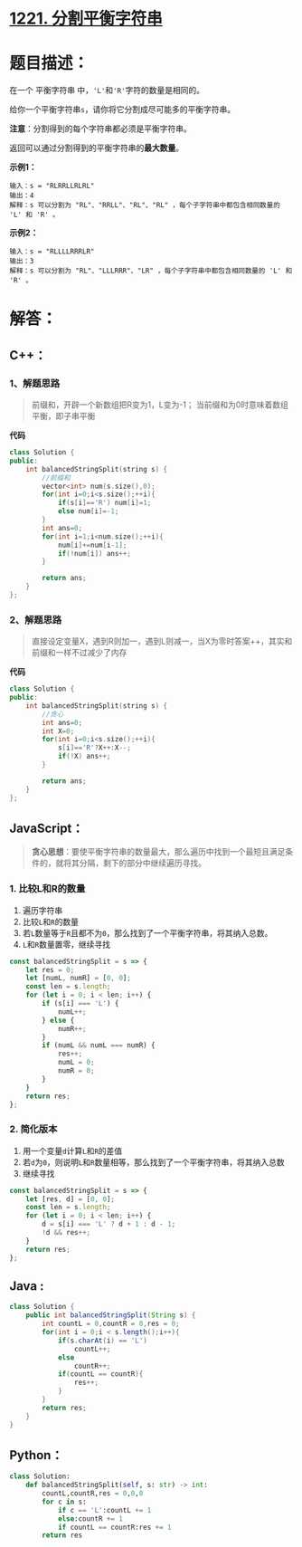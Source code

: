 # [1221. 分割平衡字符串](https://leetcode-cn.com/problems/split-a-string-in-balanced-strings/)

# 题目描述：

在一个 平衡字符串 中，`'L'`和`'R'`字符的数量是相同的。

给你一个平衡字符串`s`，请你将它分割成尽可能多的平衡字符串。

**注意**：分割得到的每个字符串都必须是平衡字符串。

返回可以通过分割得到的平衡字符串的**最大数量**。



**示例1：**

```
输入：s = "RLRRLLRLRL"
输出：4
解释：s 可以分割为 "RL"、"RRLL"、"RL"、"RL" ，每个子字符串中都包含相同数量的 'L' 和 'R' 。
```

**示例2：**

```
输入：s = "RLLLLRRRLR"
输出：3
解释：s 可以分割为 "RL"、"LLLRRR"、"LR" ，每个子字符串中都包含相同数量的 'L' 和 'R' 。
```

# 解答：

## C++：

### 1、解题思路
> 前缀和，开辟一个新数组把R变为1，L变为-1；
> 当前缀和为0时意味着数组平衡，即子串平衡

**代码**

```cpp
class Solution {
public:
    int balancedStringSplit(string s) {
        //前缀和
        vector<int> num(s.size(),0);
        for(int i=0;i<s.size();++i){
            if(s[i]=='R') num[i]=1;
            else num[i]=-1;
        }
        int ans=0;
        for(int i=1;i<num.size();++i){
            num[i]+=num[i-1];
            if(!num[i]) ans++;
        }

        return ans;
    }
};
```
### 2、解题思路
> 直接设定变量X，遇到R则加一，遇到L则减一，当X为零时答案++，其实和前缀和一样不过减少了内存

**代码**

```cpp
class Solution {
public:
    int balancedStringSplit(string s) {
        //贪心
        int ans=0;
        int X=0;
        for(int i=0;i<s.size();++i){
            s[i]=='R'?X++:X--;
            if(!X) ans++;
        }

        return ans;
    }
};
```

## JavaScript：

> **贪心思想**：要使平衡字符串的数量最大，那么遍历中找到一个最短且满足条件的，就将其分隔，剩下的部分中继续遍历寻找。

### 1. 比较L和R的数量

1. 遍历字符串
2. 比较`L`和`R`的数量
3. 若`L`数量等于`R`且都不为`0`，那么找到了一个平衡字符串，将其纳入总数。
4. `L`和`R`数量置零，继续寻找


```javascript
const balancedStringSplit = s => {
    let res = 0;
    let [numL, numR] = [0, 0];
    const len = s.length;
    for (let i = 0; i < len; i++) {
        if (s[i] === 'L') {
            numL++;
        } else {
            numR++;
        }
        if (numL && numL === numR) {
            res++;
            numL = 0;
            numR = 0;
        }
    }
    return res;
};
```

### 2. 简化版本

1. 用一个变量`d`计算`L`和`R`的差值
2. 若`d`为`0`，则说明`L`和`R`数量相等，那么找到了一个平衡字符串，将其纳入总数
3. 继续寻找

```javascript
const balancedStringSplit = s => {
    let [res, d] = [0, 0];
    const len = s.length;
    for (let i = 0; i < len; i++) {
        d = s[i] === 'L' ? d + 1 : d - 1;
        !d && res++;
    }
    return res;
};
```

## Java :

```java
class Solution {
    public int balancedStringSplit(String s) {
        int countL = 0,countR = 0,res = 0;
        for(int i = 0;i < s.length();i++){
            if(s.charAt(i) == 'L')
                countL++;
            else
                countR++;
            if(countL == countR){
                res++;
            }
        }
        return res;
    }
}
```

## Python：

```python
class Solution:
    def balancedStringSplit(self, s: str) -> int:
        countL,countR,res = 0,0,0
        for c in s:
            if c == 'L':countL += 1
            else:countR += 1
            if countL == countR:res += 1
        return res
```


